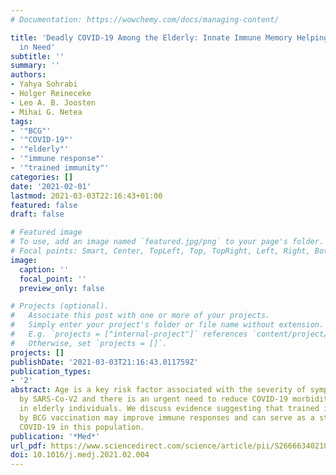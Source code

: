 ```yaml
---
# Documentation: https://wowchemy.com/docs/managing-content/

title: 'Deadly COVID-19 Among the Elderly: Innate Immune Memory Helping those Most
  in Need'
subtitle: ''
summary: ''
authors:
- Yahya Sohrabi
- Holger Reineceke
- Leo A. B. Joosten
- Mihai G. Netea
tags:
- '"BCG"'
- '"COVID-19"'
- '"elderly"'
- '"immune response"'
- '"trained immunity"'
categories: []
date: '2021-02-01'
lastmod: 2021-03-03T22:16:43+01:00
featured: false
draft: false

# Featured image
# To use, add an image named `featured.jpg/png` to your page's folder.
# Focal points: Smart, Center, TopLeft, Top, TopRight, Left, Right, BottomLeft, Bottom, BottomRight.
image:
  caption: ''
  focal_point: ''
  preview_only: false

# Projects (optional).
#   Associate this post with one or more of your projects.
#   Simply enter your project's folder or file name without extension.
#   E.g. `projects = ["internal-project"]` references `content/project/deep-learning/index.md`.
#   Otherwise, set `projects = []`.
projects: []
publishDate: '2021-03-03T21:16:43.011759Z'
publication_types:
- '2'
abstract: Age is a key risk factor associated with the severity of symptoms caused
  by SARS-Co-V2 and there is an urgent need to reduce COVID-19 morbidity and mortality
  in elderly individuals. We discuss evidence suggesting that trained immunity elicited
  by BCG vaccination may improve immune responses and can serve as a strategy to combat
  COVID-19 in this population.
publication: '*Med*'
url_pdf: https://www.sciencedirect.com/science/article/pii/S2666634021000659
doi: 10.1016/j.medj.2021.02.004
---
```

